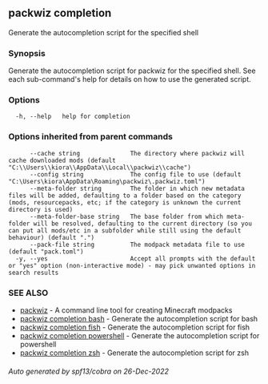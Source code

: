 ## packwiz completion

Generate the autocompletion script for the specified shell

### Synopsis

Generate the autocompletion script for packwiz for the specified shell.
See each sub-command's help for details on how to use the generated script.


### Options

```
  -h, --help   help for completion
```

### Options inherited from parent commands

```
      --cache string              The directory where packwiz will cache downloaded mods (default "C:\\Users\\kiora\\AppData\\Local\\packwiz\\cache")
      --config string             The config file to use (default "C:\Users\kiora\AppData\Roaming\packwiz\.packwiz.toml")
      --meta-folder string        The folder in which new metadata files will be added, defaulting to a folder based on the category (mods, resourcepacks, etc; if the category is unknown the current directory is used)
      --meta-folder-base string   The base folder from which meta-folder will be resolved, defaulting to the current directory (so you can put all mods/etc in a subfolder while still using the default behaviour) (default ".")
      --pack-file string          The modpack metadata file to use (default "pack.toml")
  -y, --yes                       Accept all prompts with the default or "yes" option (non-interactive mode) - may pick unwanted options in search results
```

### SEE ALSO

* [packwiz](packwiz.md)	 - A command line tool for creating Minecraft modpacks
* [packwiz completion bash](packwiz_completion_bash.md)	 - Generate the autocompletion script for bash
* [packwiz completion fish](packwiz_completion_fish.md)	 - Generate the autocompletion script for fish
* [packwiz completion powershell](packwiz_completion_powershell.md)	 - Generate the autocompletion script for powershell
* [packwiz completion zsh](packwiz_completion_zsh.md)	 - Generate the autocompletion script for zsh

###### Auto generated by spf13/cobra on 26-Dec-2022
